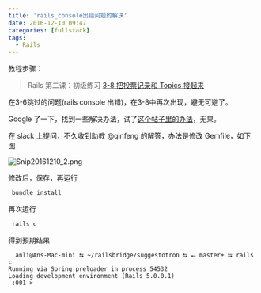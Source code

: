 ```yaml
---
title: 'rails_console出错问题的解决'
date: 2016-12-10 09:47
categories: [fullstack]
tags:
  - Rails
---
```

教程步骤：

> Rails 第二课：初级练习
> [3-8 把投票记录和 Topics 接起来](https://fullstack.xinshengdaxue.com/posts/47)

 在3-6跳过的问题(rails console 出错)，在3-8中再次出现，避无可避了。

 Google 了一下，找到一些解决办法，试了[这个帖子里的办法](http://stackoverflow.com/questions/16756287/cannot-execute-rails-console-due-to-an-error-with-readline)，无果。

 在 slack 上提问，不久收到助教 @qinfeng 的解答，办法是修改 Gemfile，如下图

 ![Snip20161210_2.png](http://user-image.logdown.io/user/22009/blog/21058/post/1190548/3HMeFzOdSfWO4CgEJpaa_Snip20161210_2.png)

 修改后，保存，再运行

```ruby
 bundle install
```

 再次运行

```ruby
 rails c
```

 得到预期结果

```
  anli@Ans-Mac-mini ⮀ ~/railsbridge/suggestotron ⮀ ⭠ master± ⮀ rails c
Running via Spring preloader in process 54532
Loading development environment (Rails 5.0.0.1)
 :001 >
```
